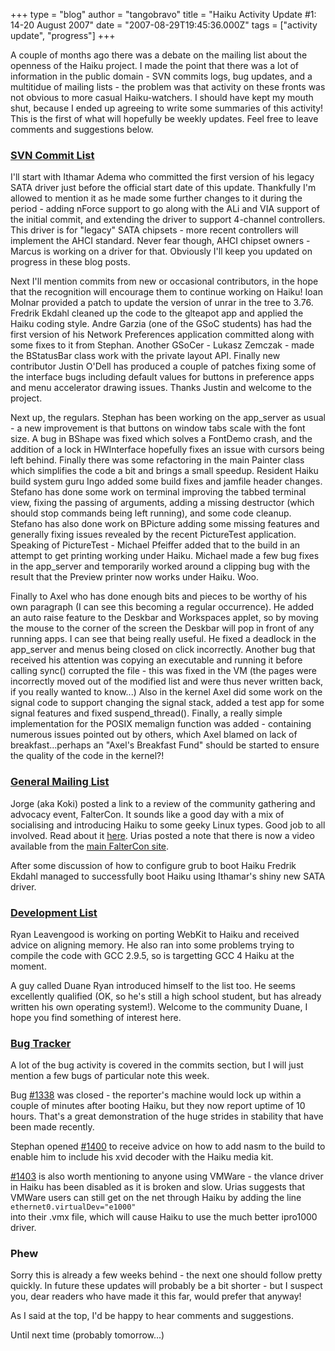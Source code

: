 +++
type = "blog"
author = "tangobravo"
title = "Haiku Activity Update #1: 14-20 August 2007"
date = "2007-08-29T19:45:36.000Z"
tags = ["activity update", "progress"]
+++

A couple of months ago there was a debate on the mailing list about the openness of the Haiku project. I made the point that there was a lot of information in the public domain - SVN commits logs, bug updates, and a multitidue of mailing lists - the problem was that activity on these fronts was not obvious to more casual Haiku-watchers. I should have kept my mouth shut, because I ended up agreeing to write some summaries of this activity! This is the first of what will hopefully be weekly updates. Feel free to leave comments and suggestions below.

<!--break-->

<h3><a href="https://lists.berlios.de/pipermail/haiku-commits/">SVN Commit List</a></h3>
I'll start with Ithamar Adema who committed the first version of his legacy SATA driver just before the official start date of this update. Thankfully I'm allowed to mention it as he made some further changes to it during the period - adding nForce support to go along with the ALi and VIA support of the initial commit, and extending the driver to support 4-channel controllers. This driver is for "legacy" SATA chipsets - more recent controllers will implement the AHCI standard. Never fear though, AHCI chipset owners - Marcus is working on a driver for that. Obviously I'll keep you updated on progress in these blog posts.

Next I'll mention commits from new or occasional contributors, in the hope that the recognition will encourage them to continue working on Haiku! Ioan Molnar provided a patch to update the version of unrar in the tree to 3.76. Fredrik Ekdahl cleaned up the code to the glteapot app and applied the Haiku coding style. Andre Garzia (one of the GSoC students) has had the first version of his Network Preferences application committed along with some fixes to it from Stephan. Another GSoCer - Lukasz Zemczak - made the BStatusBar class work with the private layout API. Finally new contributor Justin O'Dell has produced a couple of patches fixing some of the interface bugs including default values for buttons in preference apps and menu accelerator drawing issues. Thanks Justin and welcome to the project.

Next up, the regulars. Stephan has been working on the app_server as usual - a new improvement is that buttons on window tabs scale with the font size. A bug in BShape was fixed which solves a FontDemo crash, and the addition of a lock in HWInterface hopefully fixes an issue with cursors being left behind. Finally there was some refactoring in the main Painter class which simplifies the code a bit and brings a small speedup. Resident Haiku build system guru Ingo added some build fixes and jamfile header changes. Stefano has done some work on terminal improving the tabbed terminal view, fixing the passing of arguments, adding a missing destructor (which should stop commands being left running), and some code cleanup. Stefano has also done work on BPicture adding some missing features and generally fixing issues revealed by the recent PictureTest application. Speaking of PictureTest - Michael Pfeiffer added that to the build in an attempt to get printing working under Haiku. Michael made a few bug fixes in the app_server and temporarily worked around a clipping bug with the result that the Preview printer now works under Haiku. Woo.

Finally to Axel who has done enough bits and pieces to be worthy of his own paragraph (I can see this becoming a regular occurrence). He added an auto raise feature to the Deskbar and Workspaces applet, so by moving the mouse to the corner of the screen the Deskbar will pop in front of any running apps. I can see that being really useful. He fixed a deadlock in the app_server and menus being closed on click incorrectly. Another bug that received his attention was copying an executable and running it before calling sync() corrupted the file - this was fixed in the VM (the pages were incorrectly moved out of the modified list and were thus never written back, if you really wanted to know...) Also in the kernel Axel did some work on the signal code to support changing the signal stack, added a test app for some signal features and fixed suspend_thread(). Finally, a really simple implementation for the POSIX memalign function was added - containing numerous issues pointed out by others, which Axel blamed on lack of breakfast...perhaps an "Axel's Breakfast Fund" should be started to ensure the quality of the code in the kernel?!

<h3><a href="https://www.freelists.org/archives/openbeos/">General Mailing List</a></h3>
Jorge (aka Koki) posted a link to a review of the community gathering and advocacy event, FalterCon. It sounds like a good day with a mix of socialising and introducing Haiku to some geeky Linux types. Good job to all involved. Read about it <a href="http://myhaiku.org/faltercon/forum/faltercon-2007/my-impressions-faltercon">here</a>. Urias posted a note that there is now a video available from the <a href="http://myhaiku.org/faltercon">main FalterCon site</a>.

After some discussion of how to configure grub to boot Haiku Fredrik Ekdahl managed to successfully boot Haiku using Ithamar's shiny new SATA driver.

<h3><a href="https://www.freelists.org/archives/haiku-development/">Development List</a></h3>
Ryan Leavengood is working on porting WebKit to Haiku and received advice on aligning memory. He also ran into some problems trying to compile the code with GCC 2.9.5, so is targetting GCC 4 Haiku at the moment.

A guy called Duane Ryan introduced himself to the list too. He seems excellently qualified (OK, so he's still a high school student, but has already written his own operating system!). Welcome to the community Duane, I hope you find something of interest here.

<h3><a href="http://dev.haiku-os.org">Bug Tracker</a></h3>
A lot of the bug activity is covered in the commits section, but I will just mention a few bugs of particular note this week.

Bug <a href="https://dev.haiku-os.org/ticket/1338">#1338</a> was closed - the reporter's machine would lock up within a couple of minutes after booting Haiku, but they now report uptime of 10 hours. That's a great demonstration of the huge strides in stability that have been made recently.

Stephan opened <a href="https://dev.haiku-os.org/ticket/1400">#1400</a> to receive advice on how to add nasm to the build to enable him to include his xvid decoder with the Haiku media kit.

<a href="https://dev.haiku-os.org/ticket/1403">#1403</a> is also worth mentioning to anyone using VMWare - the vlance driver in Haiku has been disabled as it is broken and slow. Urias suggests that VMWare users can still get on the net through Haiku by adding the line <br /> <code>ethernet0.virtualDev="e1000"</code> <br /> into their .vmx file, which will cause Haiku to use the much better ipro1000 driver.

<h3>Phew</h3>
Sorry this is already a few weeks behind - the next one should follow pretty quickly. In future these updates will probably be a bit shorter - but I suspect you, dear readers who have made it this far, would prefer that anyway!

As I said at the top, I'd be happy to hear comments and suggestions.

Until next time (probably tomorrow...)